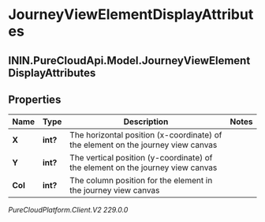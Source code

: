 # JourneyViewElementDisplayAttributes

## ININ.PureCloudApi.Model.JourneyViewElementDisplayAttributes

## Properties

|Name | Type | Description | Notes|
|------------ | ------------- | ------------- | -------------|
| **X** | **int?** | The horizontal position (x-coordinate) of the element on the journey view canvas | |
| **Y** | **int?** | The vertical position (y-coordinate) of the element on the journey view canvas | |
| **Col** | **int?** | The column position for the element in the journey view canvas | |



_PureCloudPlatform.Client.V2 229.0.0_
